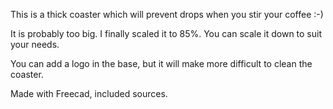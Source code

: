 This is a thick coaster which will prevent drops when you stir your coffee :-)

It is probably too big. I finally scaled it to 85%. You can scale it down to suit your needs.

You can add a logo in the base, but it will make more difficult to clean the coaster.

Made with Freecad, included sources.
